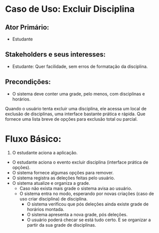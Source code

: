 # Caso de Uso: Excluir Disciplina

## Ator Primário:

+ Estudante

## Stakeholders e seus interesses:

+ Estudante: Quer facilidade, sem erros de formatação da disciplina.

## Precondições:

+ O sistema deve conter uma grade, pelo menos, com disciplinas e horários.

Quando o usuário tenta excluir uma disciplina, ele acessa um local de exclusão de disciplinas, uma interface bastante prática e rápida. Que fornece uma lista breve de opções para exclusão total ou parcial.

# Fluxo Básico:

1. O estudante aciona a aplicação.
+ O estudante aciona o evento excluir disciplina (interface prática de opções).
+ O sistema fornece algumas opções para remover.
+ O sistema registra as deleções feitas pelo usuário.
+ O sistema atualize e organiza a grade.
  + Caso não exista mais grade o sistema avisa ao usuário.
  + O sistema entra no modo, esperando por novas criações (caso de uso criar disciplina) de disciplina.
     + O sistema verificou que pós deleções ainda existe grade de horários montada.
     + O sistema apresenta a nova grade, pós deleções.
     + O usuário poderá checar se está tudo certo. E se organizar a partir da sua grade de disciplinas.
